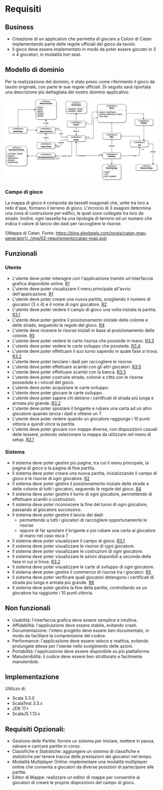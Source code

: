 # Requisiti

## Business

- Creazione di un applicativo che permetta di giocare a Coloni di Catan implementando parte delle regole ufficiali del gioco da tavolo.
- Il gioco deve essere implementato in modo da poter essere giocato in 3 o 4 giocatori, in modalità hot-seat.

## Modello di dominio

Per la realizzazione del dominio, è stato preso come riferimento il gioco da tavolo originale, con parte le sue regole ufficiali.
Di seguito sarà riportata una descrizione più dettagliata del nostro dominio applicativo.

![Modello di dominio](../img/02-requirements/scatan-dominio.jpg)

### Campo di gioco

La mappa di gioco è composta da tasselli esagonali che, unite tra loro a nido d'ape, formano il terreno di gioco. L'incrocio di 3 esagoni determina una zona di costruzione per edifici, le quali sono collegate tra loro da strade. Inoltre, ogni tassella ha una tipologia di terreno ed un numero che indica il valore di lancio dei dadi per raccogliere le risorse.

![Mappa di Catan. Fonte: https://blog.alexbeals.com/posts/catan-map-generator](../img/02-requirements/catan-map.jpg)

## Funzionali

### Utente

- L'utente deve poter interagire con l'applicazione tramite un'interfaccia grafica disponibile online. [R1](../others/tutorial.md#schermata-iniziale-r1)
- L'utente deve poter visualizzare il menu principale all'avvio dell'applicazione. [R1](../others/tutorial.md#schermata-iniziale-r1)
- L'utente deve poter creare una nuova partita, scegliendo il numero di giocatori (3 o 4) e il nome di ogni giocatore. [R2](../others/tutorial.md#schermata-di-setup-r2)
- L'utente deve poter vedere il campo di gioco una volta iniziata la partita. [R3.1](../others/tutorial.md#campo-di-gioco-r31)
- L'utente deve poter gestire il posizionamento iniziale delle colonie e delle strade, seguendo le regole del gioco. [R4](../others/tutorial.md#posizionamento-iniziale-r4)
- L'utente deve ricevere le risorse iniziali in base al posizionamento delle colonie. [R5](../others/tutorial.md#risorse-iniziali-r5)
- L'utente deve poter vedere le carte risorsa che possiede in mano. [R3.3](../others/tutorial.md#zona-carte-risorsa-r33)
- L'utente deve poter vedere le carte sviluppo che possiede. [R3.4](../others/tutorial.md#zona-carte-development-r34)
- L'utente deve poter effettuare il suo turno sapendo in quale fase si trova. [R3.2](../others/tutorial.md#pannello-informazioni-e-mosse-r32)
- L'utente deve poter lanciare i dadi per raccogliere le risorse.
- L'utente deve poter effettuare scambi con gli altri giocatori. [R3.5](../others/tutorial.md#pannello-di-scambio-r35)
- L'utente deve poter effettuare scambi con la banca. [R3.5](../others/tutorial.md#pannello-di-scambio-r35)
- L'utente deve poter costruire strade, colonie e città con le risorse possedute e i vincoli del gioco.
- L'utente deve poter acquistare le carte sviluppo.
- L'utente deve poter giocare le carte sviluppo.
- L'utente deve poter sapere chi detiene i certificati di strada più lunga e armata più grande. [R3.2](../others/tutorial.md#pannello-informazioni-e-mosse-r32)
- L'utente deve poter spostare il brigante e rubare una carta ad un altro giocatore quando lancia i dadi e ottiene un 7.
- L'utente deve poter vedere quando un giocatore raggiunge i 10 punti vittoria e quindi vince la partita.
- L'utente deve poter giocare con mappe diverse, con disposizioni casuali delle tessere, potendo selezionare la mappa da utilizzare nel menu di setup. [R2.1](../others/tutorial.md#scelta-casuale-della-mappa-r21)

### Sistema

- Il sistema deve poter gestire più pagine, tra cui il menu principale, la pagina di gioco e la pagina di fine partita.
- Il sistema deve poter creare una nuova partita, inizializzando il campo di gioco e le risorse di ogni giocatore. [R2](../others/tutorial.md#schermata-di-setup-r2)
- Il sistema deve poter gestire il posizionamento iniziale delle strade e delle colonie di tutti i giocatori, seguendo le regole del gioco. [R4](../others/tutorial.md#posizionamento-iniziale-r4)
- Il sistema deve poter gestire il turno di ogni giocatore, permettendo di effettuare scambi o costruzioni.
- Il sistema deve poter riconoscere la fine del turno di ogni giocatore, passando al giocatore successivo.
- Il sistema deve poter gestire il lancio dei dadi:
  - permettendo a tutti i giocatori di raccogliere opportunamente le risorse
  - oppure di far spostare il brigante e poi rubare una carta al giocatore di mano nel caso esca 7
- Il sistema deve poter visualizzare il campo di gioco. [R3.1](../others/tutorial.md#campo-di-gioco-r31)
- Il sistema deve poter visualizzare le risorse di ogni giocatore. 
- Il sistema deve poter visualizzare le costruzioni di ogni giocatore. 
- Il sistema deve poter visualizzare le azioni disponibili a seconda della fase in cui si trova. [R3.2](../others/tutorial.md#pannello-informazioni-e-mosse-r32)
- Il sistema deve poter visualizzare le carte di sviluppo di ogni giocatore.
- Il sistema deve poter gestire il commercio di risorse tra i giocatori.
[R5](../../../src/test/scala/scatan/model/game/state/ops/TradeOpsTest.scala)
- Il sistema deve poter verificare quali giocatori detengono i certificati di strada più lunga e armata più grande. 
[R6](../../../src/test/scala/scatan/model/game/state/ops/AwardOpsTest.scala)
- Il sistema deve poter gestire la fine della partita, controllando se un giocatore ha raggiunto i 10 punti vittoria.


## Non funzionali

- Usabilità: l'interfaccia grafica deve essere semplice e intuitiva.
- Affidabilità: l'applicazione deve essere stabile, evitando crash.
- Documentazione: l'intero progetto deve essere ben documentato, in modo da facilitare la comprensione del codice.
- Performance: l'applicazione deve essere veloce e reattiva, evitando prolungate attese per l'utente nello svolgimento delle azioni.
- Portabilità: l'applicazione deve essere disponibile su più piattaforme.
- Manutenibilità: il codice deve essere ben strutturato e facilmente manutenibile.

## Implementazione

Utilizzo di:

- Scala 3.3.0
- ScalaTest 3.3.x
- JDK 17+
- ScalaJS 1.13.x

## Requisiti Opzionali:

- Gestione delle Partite: fornire un sistema per iniziare, mettere in pausa, salvare e caricare partite in corso.
- Classifiche e Statistiche: aggiungere un sistema di classifiche e statistiche per tenere traccia delle prestazioni dei giocatori nel tempo.
- Modalità Multiplayer Online: implementare una modalità multiplayer online che consenta a giocatori da diverse posizioni di partecipare alle partite.
- Editor di Mappe: realizzare un editor di mappe per consentire ai giocatori di creare le proprie disposizioni del campo di gioco.
